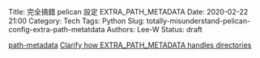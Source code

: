 Title: 完全搞錯 pelican 設定 EXTRA_PATH_METADATA
Date: 2020-02-22 21:00
Category: Tech
Tags: Python
Slug: totally-misunderstand-pelican-config-extra-path-metatdata
Authors: Lee-W
Status: draft

[path-metadata](https://docs.getpelican.com/en/3.6.3/settings.html#path-metadata)
[Clarify how EXTRA_PATH_METADATA handles directories](https://github.com/getpelican/pelican/issues/2594)
